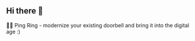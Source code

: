 ## Hi there 👋

🙋‍♀️ Ping Ring - modernize your existing doorbell and bring it into the digital age :)
